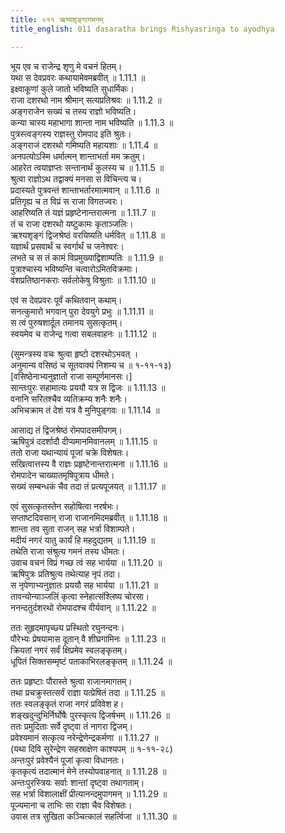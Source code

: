 ```yaml
---
title: ०११ ऋष्यशृङ्गागमनम्
title_english: 011 dasaratha brings Rishyasringa to ayodhya

---
```



  
भूय एव च राजेन्द्र शृणु मे वचनं हितम्।  
यथा स देवप्रवरः कथायामेवमब्रवीत् ॥ 1.11.1 ॥   
इक्ष्वाकूणां कुले जातो भविष्यति सुधार्मिकः।  
राजा दशरथो नाम श्रीमान् सत्यप्रतिश्रवः ॥ 1.11.2 ॥   
अङ्गराजेन सख्यं च तस्य राज्ञो भविष्यति।  
कन्या चास्य महाभागा शान्ता नाम भविष्यति ॥ 1.11.3 ॥   
पुत्रस्त्वङ्गस्य राज्ञस्तु रोमपाद इति श्रुतः।  
अङ्गराजं दशरथो गमिष्यति महायशाः ॥ 1.11.4 ॥   
अनपत्योऽस्मि धर्मात्मन् शान्ताभर्ता मम क्रतुम्।  
आहरेत त्वयाज्ञप्तः सन्तानार्थं कुलस्य च ॥ 1.11.5 ॥   
श्रुत्वा राज्ञोऽथ तद्वाक्यं मनसा स विचिन्त्य च।  
प्रदास्यते पुत्रवन्तं शान्ताभर्तारमात्मवान् ॥ 1.11.6 ॥   
प्रतिगृह्य च त विप्रं स राजा विगतज्वरः।  
आहरिष्यति तं यज्ञं प्रहृष्टेनान्तरात्मना ॥ 1.11.7 ॥   
तं च राजा दशरथो यष्टुकामः कृताञ्जलिः।  
ऋश्यशृङ्गं द्विजश्रेष्ठं वरयिष्यति धर्मवित् ॥ 1.11.8 ॥   
यज्ञार्थं प्रसवार्थं च स्वर्गार्थं च जनेश्वरः।  
लभते च स तं कामं विप्रमुख्याद्विशाम्पतिः ॥ 1.11.9 ॥   
पुत्राश्चास्य भविष्यन्ति चत्वारोऽमितविक्रमाः।  
वंशप्रतिष्ठानकराः सर्वलोकेषु विश्रुताः ॥ 1.11.10 ॥   

एवं स देवप्रवरः पूर्वं कथितवान् कथाम्।  
सनत्कुमारो भगवान् पुरा देवयुगे प्रभुः ॥ 1.11.11 ॥   
स त्वं पुरुषशार्दूल तमानय सुसत्कृतम्।  
स्वयमेव च राजेन्द्र गत्वा सबलवाहनः ॥ 1.11.12 ॥   

(सुमन्त्रस्य वचः श्रुत्वा हृष्टो दशरथोऽभवत् ।  
अनुमान्य वसिष्ठं च सूतवाक्यं निशम्य च ॥ १-११-१३)  
[वसिष्ठेनाभ्यनुज्ञातो राजा सम्पूर्णमानसः।]  
सान्तःपुरः सहामात्यः प्रययौ यत्र स द्विजः ॥ 1.11.13 ॥   
वनानि सरितश्चैव व्यतिक्रम्य शनैः शनैः।  
अभिचक्राम तं देशं यत्र वै मुनिपुङ्गवः ॥ 1.11.14 ॥   

आसाद्य तं द्विजश्रेष्ठं रोमपादसमीपगम्।  
ऋषिपुत्रं ददर्शादौ दीप्यमानमिवानलम् ॥ 1.11.15 ॥   
ततो राजा यथान्यायं पूजां चक्रे विशेषतः।  
सखित्वात्तस्य वै राज्ञः प्रहृष्टेनान्तरात्मना ॥ 1.11.16 ॥   
रोमपादेन चाख्यातमृषिपुत्राय धीमते।  
सख्यं सम्बन्धकं चैव तदा तं प्रत्यपूजयत् ॥ 1.11.17 ॥   

एवं सुसत्कृतस्तेन सहोषित्वा नरर्षभः।  
सप्ताष्टदिवसान् राजा राजानमिदमब्रवीत् ॥ 1.11.18 ॥   
शान्ता तव सुता राजन् सह भर्त्रा विशाम्पते।  
मदीयं नगरं यातु कार्यं हि महदुद्यतम् ॥ 1.11.19 ॥   
तथेति राजा संश्रुत्य गमनं तस्य धीमतः।  
उवाच वचनं विप्रं गच्छ त्वं सह भार्यया ॥ 1.11.20 ॥   
ऋषिपुत्रः प्रतिश्रुत्य तथेत्याह नृपं तदा।  
स नृपेणाभ्यनुज्ञातः प्रययौ सह भार्यया ॥ 1.11.21 ॥   
तावन्योन्याञ्जलिं कृत्वा स्नेहात्संश्लिष्य चोरसा।  
ननन्दतुर्दशरथो रोमपादश्च वीर्यवान् ॥ 1.11.22 ॥   

ततः सुहृदमापृच्छ्य प्रस्थितो रघुनन्दनः।  
पौरेभ्यः प्रेषयामास दूतान् वै शीघ्रगामिनः ॥ 1.11.23 ॥   
क्रियतां नगरं सर्वं क्षिप्रमेव स्वलङ्कृतम्।  
धूपितं सिक्तसम्मृष्टं पताकाभिरलङ्कृतम् ॥ 1.11.24 ॥   

ततः प्रहृष्टाः पौरास्ते श्रुत्वा राजानमागतम्।  
तथा प्रचक्रुस्तत्सर्वं राज्ञा यत्प्रेषितं तदा ॥ 1.11.25 ॥   
ततः स्वलङ्कृतं राजा नगरं प्रविवेश ह।  
शङ्खदुन्दुभिर्निर्घोषैः पुरस्कृत्य द्विजर्षभम् ॥ 1.11.26 ॥   
ततः प्रमुदिताः सर्वे दृष्ट्वा तं नागरा द्विजम्।  
प्रवेश्यमानं सत्कृत्य नरेन्द्रेणेन्द्रकर्मणा ॥ 1.11.27 ॥   
(यथा दिवि सुरेन्द्रेण सहस्राक्षेण काश्यपम् ॥ १-११-२८)  
अन्तःपुरं प्रवेश्यैनं पूजां कृत्वा विधानतः।  
कृतकृत्यं तदात्मानं मेने तस्योपवाहनात् ॥ 1.11.28 ॥   
अन्तःपुरस्त्रियः सर्वाः शान्तां दृष्ट्वा तथागताम्।  
सह भर्त्रा विशालाक्षीं प्रीत्यानन्दमुपागमन् ॥ 1.11.29 ॥   
पूज्यमाना च ताभिः सा राज्ञा चैव विशेषतः।  
उवास तत्र सुखिता कञ्चित्कालं सहर्त्विजा ॥ 1.11.30 ॥   